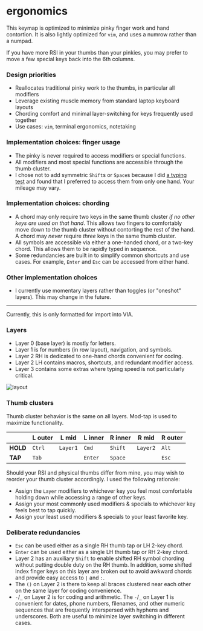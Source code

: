 # ergonomics

This keymap is optimized to minimize pinky finger work and hand contortion. It is also lightly optimized for `vim`, and uses a numrow rather than a numpad.

If you have more RSI in your thumbs than your pinkies, you may prefer to move a few special keys back into the 6th columns.

### Design priorities
- Reallocates traditional pinky work to the thumbs, in particular all modifiers
- Leverage existing muscle memory from standard laptop keyboard layouts
- Chording comfort and minimal layer-switching for keys frequently used together
- Use cases: `vim`, terminal ergonomics, notetaking

### Implementation choices: finger usage
- The pinky is never required to access modifiers or special functions.
- All modifiers and most special functions are accessible through the thumb cluster.
- I chose not to add symmetric `Shift`s or `Space`s because I did [a typing test](https://monkeytype.com/) and found that I preferred to access them from only one hand. Your mileage may vary.

### Implementation choices: chording
- A chord may only require two keys in the same thumb cluster *if no other keys are used on that hand*. This allows two fingers to comfortably move down to the thumb cluster without contorting the rest of the hand. A chord may *never* require *three* keys in the same thumb cluster.
- All symbols are accessible via either a one-handed chord, or a two-key chord. This allows them to be rapidly typed in sequence.
- Some redundancies are built in to simplify common shortcuts and use cases. For example, `Enter` and `Esc` can be accessed from either hand.

### Other implementation choices
- I currently use momentary layers rather than toggles (or "oneshot" layers). This may change in the future.

-----

Currently, this is only formatted for import into VIA.

### Layers

- Layer 0 (base layer) is mostly for letters.
- Layer 1 is for numbers (in row layout), navigation, and symbols.
- Layer 2 RH is dedicated to one-hand chords convenient for coding.
- Layer 2 LH contains macros, shortcuts, and redundant modifier access.
- Layer 3 contains some extras where typing speed is not particularly critical.

![layout](https://github.com/rfong/shibui/blob/main/layout.jpg)

### Thumb clusters

Thumb cluster behavior is the same on all layers. Mod-tap is used to maximize functionality.

|          | L outer | L mid    | L inner | R inner | R mid    | R outer |
| ---      | ---     | ---      | ---     | ---     | ---      | ---     |
| **HOLD** | `Ctrl`  | `Layer1` | `Cmd`   | `Shift` | `Layer2` | `Alt`   |
| **TAP**  | `Tab`   |          | `Enter` | `Space` |          | `Esc`   |

Should your RSI and physical thumbs differ from mine, you may wish to reorder your thumb cluster accordingly. I used the following rationale:
- Assign the `Layer` modifiers to whichever key you feel most comfortable holding down while accessing a range of other keys.
- Assign your most commonly used modifiers & specials to whichever key feels best to tap quickly.
- Assign your least used modifiers & specials to your least favorite key.

### Deliberate redundancies

- `Esc` can be used either as a single RH thumb tap or LH 2-key chord.
- `Enter` can be used either as a single LH thumb tap or RH 2-key chord.
- Layer 2 has an auxiliary `Shift` to enable shifted RH symbol chording without putting double duty on the RH thumb. In addition, some shifted index finger keys on this layer are broken out to avoid awkward chords and provide easy access to `|` and `:`.
- The `()` on Layer 2 is there to keep all braces clustered near each other on the same layer for coding convenience. 
- `-`/`_` on Layer 2 is for coding and arithmetic. The `-`/`_` on Layer 1 is convenient for dates, phone numbers, filenames, and other numeric sequences that are frequently interspersed with hyphens and underscores. Both are useful to minimize layer switching in different cases.
